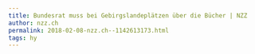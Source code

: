 ```yaml
---
title: Bundesrat muss bei Gebirgslandeplätzen über die Bücher | NZZ
author: nzz.ch
permalink: 2018-02-08-nzz.ch--1142613173.html
tags: hy
---
```


